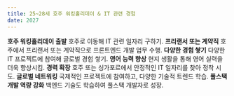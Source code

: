 ```yaml
---
title: 25~28세 호주 워킹홀리데이 & IT 관련 경험  
date: 2027
---
```

**호주 워킹홀리데이 출발** 호주로 이동해 IT 관련 일자리 구하기.
**프리랜서 또는 계약직** 호주에서 프리랜서 또는 계약직으로 프론트엔드 개발 업무 수행.
**다양한 경험 쌓기** 다양한 IT 프로젝트에 참여해 글로벌 경험 쌓기.
**영어 능력 향상** 현지 생활을 통해 영어 실력을 더욱 향상시킴.
**경력 확장** 호주 또는 싱가포르에서 안정적인 IT 일자리를 찾아 정착 시도.
**글로벌 네트워킹** 국제적인 프로젝트에 참여하고, 다양한 기술적 트렌드 학습.
**풀스택 개발 역량 강화** 백엔드 기술도 학습하여 풀스택 개발자로 성장.
